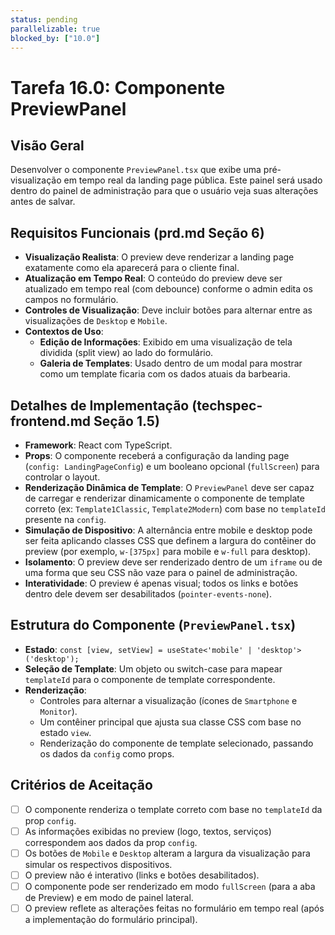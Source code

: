 ```yaml
---
status: pending
parallelizable: true
blocked_by: ["10.0"]
---
```


# Tarefa 16.0: Componente PreviewPanel

## Visão Geral
Desenvolver o componente `PreviewPanel.tsx` que exibe uma pré-visualização em tempo real da landing page pública. Este painel será usado dentro do painel de administração para que o usuário veja suas alterações antes de salvar.

## Requisitos Funcionais (prd.md Seção 6)
- **Visualização Realista**: O preview deve renderizar a landing page exatamente como ela aparecerá para o cliente final.
- **Atualização em Tempo Real**: O conteúdo do preview deve ser atualizado em tempo real (com debounce) conforme o admin edita os campos no formulário.
- **Controles de Visualização**: Deve incluir botões para alternar entre as visualizações de `Desktop` e `Mobile`.
- **Contextos de Uso**:
  - **Edição de Informações**: Exibido em uma visualização de tela dividida (split view) ao lado do formulário.
  - **Galeria de Templates**: Usado dentro de um modal para mostrar como um template ficaria com os dados atuais da barbearia.

## Detalhes de Implementação (techspec-frontend.md Seção 1.5)
- **Framework**: React com TypeScript.
- **Props**: O componente receberá a configuração da landing page (`config: LandingPageConfig`) e um booleano opcional (`fullScreen`) para controlar o layout.
- **Renderização Dinâmica de Template**: O `PreviewPanel` deve ser capaz de carregar e renderizar dinamicamente o componente de template correto (ex: `Template1Classic`, `Template2Modern`) com base no `templateId` presente na `config`.
- **Simulação de Dispositivo**: A alternância entre mobile e desktop pode ser feita aplicando classes CSS que definem a largura do contêiner do preview (por exemplo, `w-[375px]` para mobile e `w-full` para desktop).
- **Isolamento**: O preview deve ser renderizado dentro de um `iframe` ou de uma forma que seu CSS não vaze para o painel de administração.
- **Interatividade**: O preview é apenas visual; todos os links e botões dentro dele devem ser desabilitados (`pointer-events-none`).

## Estrutura do Componente (`PreviewPanel.tsx`)
- **Estado**: `const [view, setView] = useState<'mobile' | 'desktop'>('desktop');`
- **Seleção de Template**: Um objeto ou switch-case para mapear `templateId` para o componente de template correspondente.
- **Renderização**:
  - Controles para alternar a visualização (ícones de `Smartphone` e `Monitor`).
  - Um contêiner principal que ajusta sua classe CSS com base no estado `view`.
  - Renderização do componente de template selecionado, passando os dados da `config` como props.

## Critérios de Aceitação
- [ ] O componente renderiza o template correto com base no `templateId` da prop `config`.
- [ ] As informações exibidas no preview (logo, textos, serviços) correspondem aos dados da prop `config`.
- [ ] Os botões de `Mobile` e `Desktop` alteram a largura da visualização para simular os respectivos dispositivos.
- [ ] O preview não é interativo (links e botões desabilitados).
- [ ] O componente pode ser renderizado em modo `fullScreen` (para a aba de Preview) e em modo de painel lateral.
- [ ] O preview reflete as alterações feitas no formulário em tempo real (após a implementação do formulário principal).